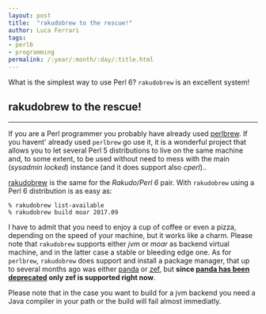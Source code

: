 ```yaml
---
layout: post
title:  "rakudobrew to the rescue!"
author: Luca Ferrari
tags:
- perl6
- programming
permalink: /:year/:month/:day/:title.html
---
```

What is the simplest way to use Perl 6? ```rakudobrew``` is an excellent system!

## rakudobrew to the rescue!
-----
If you are a Perl programmer you probably have already used [perlbrew](https://perlbrew.pl/). If you havent' already used ```perlbrew```
go use it, it is a wonderful project that allows you to let several Perl 5 distributions to live on the same machine and, to some extent,
to be used without need to mess with the main (*sysadmin locked*) instance (and it does support also *cperl*)..

[rakudobrew](https://github.com/tadzik/rakudobrew) is the same for the *Rakudo/Perl 6* pair.
With ```rakudobrew``` using a Perl 6 distribution is as easy as:

```shell
% rakudobrew list-available
% rakudobrew build moar 2017.09
```

I have to admit that you need to enjoy a cup of coffee or even a pizza, depending on the speed of your machine, but it works like a charm.
Please note that ```rakudobrew``` supports either *jvm* or *moar* as backend virtual machine, and in the latter case a stable or bleeding edge one.
As for ```perlbrew```, ```rakudobrew``` does support and install a package manager, that up to several months ago was either [panda](https://github.com/tadzik/panda) or [zef](https://github.com/ugexe/zef), but **since [panda has been deprecated](https://github.com/tadzik/panda/commit/cc0df2586c7c0503df4e76374309fb1dc225c544) only zef is supported right now**.

Please note that in the case you want to build for a jvm backend you need a Java compiler in your path or the build will fail almost immediatly.
